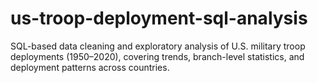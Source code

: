 # us-troop-deployment-sql-analysis
SQL-based data cleaning and exploratory analysis of U.S. military troop deployments (1950–2020), covering trends, branch-level statistics, and deployment patterns across countries.
